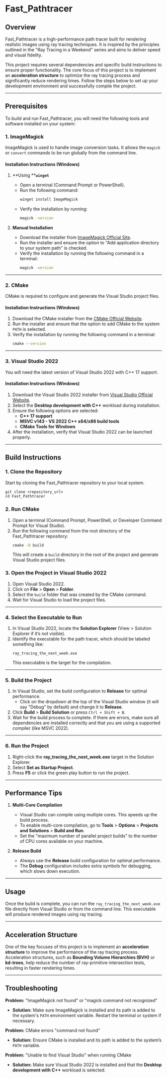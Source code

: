 # Fast\_Pathtracer

## Overview

Fast\_Pathtracer is a high-performance path tracer built for rendering realistic images using ray tracing techniques. It is inspired by the principles outlined in the "Ray Tracing in a Weekend" series and aims to deliver speed and visual fidelity.

This project requires several dependencies and specific build instructions to ensure proper functionality. The core focus of this project is to implement an **acceleration structure** to optimize the ray tracing process and significantly reduce rendering times. Follow the steps below to set up your development environment and successfully compile the project.

---

## Prerequisites

To build and run Fast\_Pathtracer, you will need the following tools and software installed on your system:

### 1. **ImageMagick**

ImageMagick is used to handle image conversion tasks. It allows the `magick` or `convert` commands to be run globally from the command line.

#### Installation Instructions (Windows)

1. **Using ****`winget`**

   - Open a terminal (Command Prompt or PowerShell).
   - Run the following command:
     ```powershell
     winget install ImageMagick
     ```
   - Verify the installation by running:
     ```cmd
     magick -version
     ```

2. **Manual Installation**

   - Download the installer from [ImageMagick Official Site](https://imagemagick.org/script/download.php).
   - Run the installer and ensure the option to "Add application directory to your system path" is checked.
   - Verify the installation by running the following command in a terminal:
     ```cmd
     magick -version
     ```

---

### 2. **CMake**

CMake is required to configure and generate the Visual Studio project files.

#### Installation Instructions (Windows)

1. Download the CMake installer from the [CMake Official Website](https://cmake.org/download/).
2. Run the installer and ensure that the option to add CMake to the system `PATH` is selected.
3. Verify the installation by running the following command in a terminal:
   ```cmd
   cmake --version
   ```

---

### 3. **Visual Studio 2022**

You will need the latest version of Visual Studio 2022 with C++ 17 support.

#### Installation Instructions (Windows)

1. Download the Visual Studio 2022 installer from [Visual Studio Official Website](https://visualstudio.microsoft.com/).
2. Select the **Desktop development with C++** workload during installation.
3. Ensure the following options are selected:
   - **C++ 17 support**
   - **MSVC v143 - VS 2022 C++ x64/x86 build tools**
   - **CMake Tools for Windows**
4. After the installation, verify that Visual Studio 2022 can be launched properly.

---

## Build Instructions

### 1. **Clone the Repository**

Start by cloning the Fast\_Pathtracer repository to your local system.

```cmd
git clone <repository_url>
cd Fast_Pathtracer
```

### 2. **Run CMake**

1. Open a terminal (Command Prompt, PowerShell, or Developer Command Prompt for Visual Studio).
2. Run the following command from the root directory of the Fast\_Pathtracer repository:
   ```cmd
   cmake -B build
   ```
   This will create a `build` directory in the root of the project and generate Visual Studio project files.

### 3. **Open the Project in Visual Studio 2022**

1. Open Visual Studio 2022.
2. Click on **File** > **Open** > **Folder**.
3. Select the `build` folder that was created by the CMake command.
4. Wait for Visual Studio to load the project files.

---

### 4. **Select the Executable to Run**

1. In Visual Studio 2022, locate the **Solution Explorer** (View > Solution Explorer if it’s not visible).
2. Identify the executable for the path tracer, which should be labeled something like:
   ```
   ray_tracing_the_next_week.exe
   ```
   This executable is the target for the compilation.

---

### 5. **Build the Project**

1. In Visual Studio, set the build configuration to **Release** for optimal performance.
   - Click on the dropdown at the top of the Visual Studio window (it will say "Debug" by default) and change it to **Release**.
2. Click **Build** > **Build Solution** or press `Ctrl + Shift + B`.
3. Wait for the build process to complete. If there are errors, make sure all dependencies are installed correctly and that you are using a supported compiler (like MSVC 2022).

---

### 6. **Run the Project**

1. Right-click the **ray\_tracing\_the\_next\_week.exe** target in the Solution Explorer.
2. Select **Set as Startup Project**.
3. Press **F5** or click the green play button to run the project.

---

## Performance Tips

1. **Multi-Core Compilation**

   - Visual Studio can compile using multiple cores. This speeds up the build process.
   - To enable multi-core compilation, go to **Tools** > **Options** > **Projects and Solutions** > **Build and Run**.
   - Set the "maximum number of parallel project builds" to the number of CPU cores available on your machine.

2. **Release Build**

   - Always use the **Release** build configuration for optimal performance.
   - The **Debug** configuration includes extra symbols for debugging, which slows down execution.

---

## Usage

Once the build is complete, you can run the `ray_tracing_the_next_week.exe` file directly from Visual Studio or from the command line. This executable will produce rendered images using ray tracing.

---

## Acceleration Structure

One of the key focuses of this project is to implement an **acceleration structure** to improve the performance of the ray tracing process. Acceleration structures, such as **Bounding Volume Hierarchies (BVH)** or **kd-trees**, help reduce the number of ray-primitive intersection tests, resulting in faster rendering times.


---

## Troubleshooting

**Problem:** "ImageMagick not found" or "magick command not recognized"

- **Solution:** Make sure ImageMagick is installed and its path is added to the system's `PATH` environment variable. Restart the terminal or system if necessary.

**Problem:** CMake errors "command not found"

- **Solution:** Ensure CMake is installed and its path is added to the system’s `PATH` variable.

**Problem:** "Unable to find Visual Studio" when running CMake

- **Solution:** Make sure Visual Studio 2022 is installed and that the **Desktop development with C++** workload is selected.

